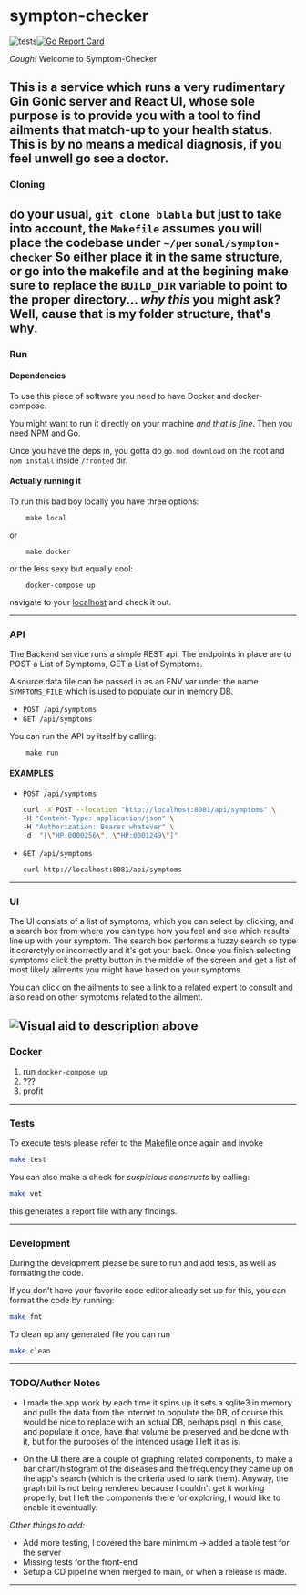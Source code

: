 # sympton-checker
![tests](https://github.com/bjornaer/sympton-checker/actions/workflows/push.yaml/badge.svg)[![Go Report Card](https://goreportcard.com/badge/github.com/bjornaer/sympton-checker)](https://goreportcard.com/report/github.com/bjornaer/sympton-checker)

*Cough!* Welcome to Symptom-Checker

This is a service which runs a very rudimentary Gin Gonic server and React UI, whose sole purpose is to provide you with a tool to find ailments that match-up to your health status. **This is by no means a medical diagnosis, if you feel unwell go see a doctor.**
---
### Cloning

do your usual, `git clone blabla` but just to take into account, the `Makefile` assumes you will place the codebase under `~/personal/sympton-checker`
So either place it in the same structure, or go into the makefile and at the begining make sure to replace the `BUILD_DIR` variable to point to the proper directory... *why this* you might ask? Well, cause that is my folder structure, that's why.
---
### Run 

#### Dependencies

To use this piece of software you need to have Docker and docker-compose.

You might want to run it directly on your machine _and that is fine_. Then you need NPM and Go.

Once you have the deps in, you gotta do `go mod download` on the root and `npm install` inside `/fronted` dir.
#### Actually running it
To run this bad boy locally you have three options:

        make local

or

        make docker

or the less sexy but equally cool:

        docker-compose up

navigate to your [localhost](http://localhost:8081) and check it out.

---
### API


The Backend service runs a simple REST api. The endpoints in place are to POST a List of Symptoms, GET a List of Symptoms.

A source data file can be passed in as an ENV var under the name `SYMPTOMS_FILE` which is used to populate our in memory DB.

- `POST /api/symptoms`
- `GET /api/symptoms`

You can run the API by itself by calling:

        make run

#### EXAMPLES
- `POST /api/symptoms`
    ```sh
    curl -X POST --location "http://localhost:8081/api/symptoms" \
    -H "Content-Type: application/json" \
    -H "Authorization: Bearer whatever" \
    -d  "[\"HP:0000256\", \"HP:0001249\"]"
    ```
- `GET /api/symptoms`
    ```sh
    curl http://localhost:8081/api/symptoms
    ```
---
### UI
The UI consists of a list of symptoms, which you can select by clicking, and a search box from where you can type how you feel and see which results line up with your symptom. The search box performs a fuzzy search so type it corerctyly or incorrectly and it's got your back. Once you finish selecting symptoms click the pretty button in the middle of the screen and get a list of most likely ailments you might have based on your symptoms.

You can click on the ailments to see a link to a related expert to consult and also read on other symptoms related to the ailment.

![Visual aid to description above](https://media.giphy.com/media/y4D5CjpXRhbAi7xjkO/giphy.gif)
---
### Docker

1. run `docker-compose up`
2. ???
3. profit

---
### Tests

To execute tests please refer to the [Makefile](./Makefile) once again and invoke

```sh
make test
```

You can also make a check for _suspicious constructs_ by calling:

```sh
make vet
```

this generates a report file with any findings.

---
### Development

During the development please be sure to run and add tests, as well as formating the code.

If you don't have your favorite code editor already set up for this, you can format the code by running:

```sh
make fmt
```

To clean up any generated file you can run

```sh
make clean
```
---
###  TODO/Author Notes

- I made the app work by each time it spins up it sets a sqlite3 in memory and pulls the data from the internet to populate the DB, of course this would be nice to replace with an actual DB, perhaps psql in this case, and populate it once, have that volume be preserved and be done with it, but for the purposes of the intended usage I left it as is.

- On the UI there are a couple of graphing related components, to make a bar chart/histogram of the diseases and the frequency they came up on the app's search (which is the criteria used to rank them). Anyway, the graph bit is not being rendered because I couldn't get it working properly, but I left the components there for exploring, I would like to enable it eventually.

*Other things to add:*

- Add more testing, I covered the bare minimum -> added a table test for the server
- Missing tests for the front-end
- Setup a CD pipeline when merged to main, or when a release is made.
---
